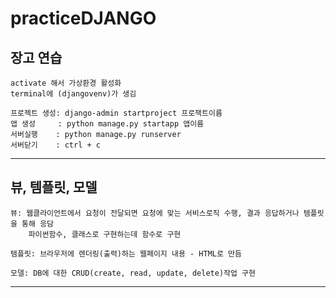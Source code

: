 # practiceDJANGO
## 장고 연습

    activate 해서 가상환경 활성화
    terminal에 (djangovenv)가 생김
    
    프로젝트 생성: django-admin startproject 프로잭트이름
    앱 생성     : python manage.py startapp 앱이름
    서버실행    : python manage.py runserver
    서버닫기    : ctrl + c
    
***
## 뷰, 템플릿, 모델
    뷰: 웹클라이언트에서 요청이 전달되면 요청에 맞는 서비스로직 수행, 결과 응답하거나 템플릿을 통해 응담
        파이썬함수, 클래스로 구현하는데 함수로 구현
    
    템플릿: 브라우저에 렌더링(출력)하는 웹페이지 내용 - HTML로 만듬
    
    모델: DB에 대한 CRUD(create, read, update, delete)작업 구현
 ***
